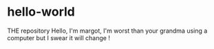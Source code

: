 # hello-world
THE repository
Hello, I'm margot, I'm worst than your grandma using a computer but I swear it will change !
